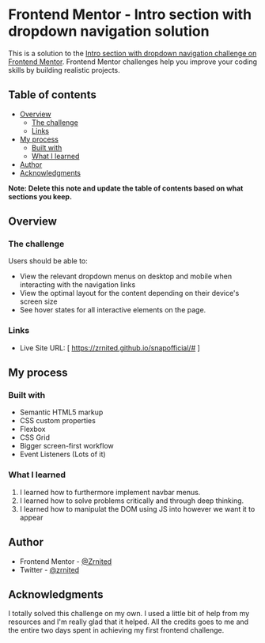 # Frontend Mentor - Intro section with dropdown navigation solution

This is a solution to the [Intro section with dropdown navigation challenge on Frontend Mentor](https://www.frontendmentor.io/challenges/intro-section-with-dropdown-navigation-ryaPetHE5). Frontend Mentor challenges help you improve your coding skills by building realistic projects. 

## Table of contents

- [Overview](#overview)
  - [The challenge](#the-challenge)
  - [Links](#links)
- [My process](#my-process)
  - [Built with](#built-with)
  - [What I learned](#what-i-learned)
- [Author](#author)
- [Acknowledgments](#acknowledgments)

**Note: Delete this note and update the table of contents based on what sections you keep.**

## Overview

### The challenge

Users should be able to:

- View the relevant dropdown menus on desktop and mobile when interacting with the navigation links
- View the optimal layout for the content depending on their device's screen size
- See hover states for all interactive elements on the page.

### Links

- Live Site URL: [ https://zrnited.github.io/snapofficial/# ]

## My process

### Built with

- Semantic HTML5 markup
- CSS custom properties
- Flexbox
- CSS Grid
- Bigger screen-first workflow
- Event Listeners (Lots of it)


### What I learned

1. I learned how to furthermore implement navbar menus.
2. I learned how to solve problems critically and through deep thinking.
3. I learned how to manipulat the DOM using JS into however we want it to appear


## Author

- Frontend Mentor - [@Zrnited](https://www.frontendmentor.io/profile/yourusername)
- Twitter - [@zrnited](https://www.twitter.com/yourusername)



## Acknowledgments


I totally solved this challenge on my own. I used a little bit of help from my resources and I'm really glad that it helped. All the credits goes to me and the entire two days spent in achieving my first frontend challenge.

